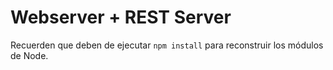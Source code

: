 # Webserver + REST Server
Recuerden que deben de ejecutar ```npm install``` para reconstruir los módulos de Node.
